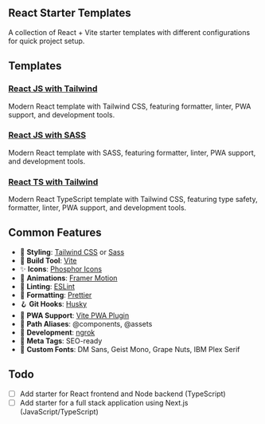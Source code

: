 ## React Starter Templates

A collection of React + Vite starter templates with different configurations for quick project setup.

## Templates

### [React JS with Tailwind](./reactjs-tw)
Modern React template with Tailwind CSS, featuring formatter, linter, PWA support, and development tools.

### [React JS with SASS](./reactjs-sass)
Modern React template with SASS, featuring formatter, linter, PWA support, and development tools.

### [React TS with Tailwind](./reactjs-tw)
Modern React TypeScript template with Tailwind CSS, featuring type safety, formatter, linter, PWA support, and development tools.

## Common Features
- 🎨 **Styling**: [Tailwind CSS](https://tailwindcss.com/) or [Sass](https://sass-lang.com/)
- 🔧 **Build Tool**: [Vite](https://vitejs.dev/)
- ✨ **Icons**: [Phosphor Icons](https://phosphoricons.com/)
- 💫 **Animations**: [Framer Motion](https://www.framer.com/motion/)
- 🎯 **Linting**: [ESLint](https://eslint.org/)
- 💅 **Formatting**: [Prettier](https://prettier.io/)
- 🪝 **Git Hooks**: [Husky](https://typicode.github.io/husky/)
- 📱 **PWA Support**: [Vite PWA Plugin](https://vite-pwa-org.netlify.app/)
- 📍 **Path Aliases**: @components, @assets
- 🔄 **Development**: [ngrok](https://ngrok.com/)
- 🎯 **Meta Tags**: SEO-ready
- 🌟 **Custom Fonts**: DM Sans, Geist Mono, Grape Nuts, IBM Plex Serif

## Todo

- [ ] Add starter for React frontend and Node backend (TypeScript)
- [ ] Add starter for a full stack application using Next.js (JavaScript/TypeScript)